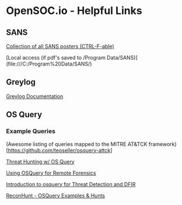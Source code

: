 # OpenSOC.io - Helpful Links

## SANS
[Collection of all SANS posters (CTRL-F-able)](https://www.sans.org/security-resources/posters/dfir)

[Local access (if pdf's saved to /Program Data/SANS)] (file:///C:/Program%20Data/SANS/)


## Greylog
[Greylog Documentation](https://docs.graylog.org/en/3.1/index.html#)


## OS Query

### Example Queries

(Awesome listing of queries mapped to the MITRE AT&TCK framework)[https://github.com/teoseller/osquery-attck]

[Threat Hunting w/ OS Query](https://resources.infosecinstitute.com/category/enterprise/threat-hunting/threat-hunting-solutions/how-to-build-a-threat-hunting-tool-in-10-steps/threat-hunting-with-osquery/#gref)

[Using OSQuery for Remote Forensics](https://blog.trailofbits.com/2019/05/31/using-osquery-for-remote-forensics/)

[Introduction to osquery for Threat Detection and DFIR](https://blog.rapid7.com/2016/05/09/introduction-to-osquery-for-threat-detection-dfir/)

[ReconHunt - OSQuery Examples & Hunts](https://rhq.reconinfosec.com/)
